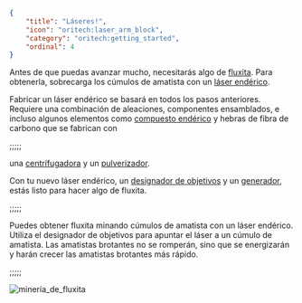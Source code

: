 ```json
{
	"title": "Láseres!",
	"icon": "oritech:laser_arm_block",
	"category": "oritech:getting_started",
	"ordinal": 4
}
```

Antes de que puedas avanzar mucho, necesitarás algo de [fluxita](^oritech:resources/fluxite). Para obtenerla, sobrecarga los cúmulos de amatista con un [láser endérico](^oritech:interaction/enderic_laser).

Fabricar un láser endérico se basará en todos los pasos anteriores. Requiere una combinación de aleaciones, componentes ensamblados, e incluso algunos elementos como [compuesto endérico](^oritech:resources/enderic_compound) y hebras de fibra de carbono que se fabrican con

;;;;;

una [centrífugadora](^oritech:processing/centrifuge) y un [pulverizador](^oritech:processing/pulverizer).

Con tu nuevo láser endérico, un [designador de objetivos](^oritech:tools/target_designator) y un [generador](^oritech:processing/generators), estás listo para hacer algo de fluxita.

;;;;;

Puedes obtener fluxita minando cúmulos de amatista con un láser endérico. Utiliza el designador de objetivos para apuntar el láser a un cúmulo de amatista. Las amatistas brotantes no se romperán, sino que se energizarán y harán crecer las amatistas brotantes más rápido.

;;;;;

![minería_de_fluxita](oritech:textures/book/laser_fluxite.png,fit)
